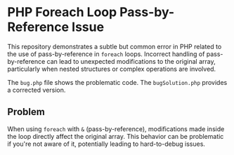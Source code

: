 # PHP Foreach Loop Pass-by-Reference Issue

This repository demonstrates a subtle but common error in PHP related to the use of pass-by-reference in `foreach` loops.  Incorrect handling of pass-by-reference can lead to unexpected modifications to the original array, particularly when nested structures or complex operations are involved.

The `bug.php` file shows the problematic code. The `bugSolution.php` provides a corrected version.

## Problem
When using `foreach` with `&` (pass-by-reference), modifications made inside the loop directly affect the original array. This behavior can be problematic if you're not aware of it, potentially leading to hard-to-debug issues.